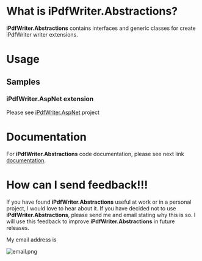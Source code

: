 
# What is iPdfWriter.Abstractions?

**iPdfWriter.Abstractions** contains interfaces and generic classes for create iPdfWriter writer extensions.

# Usage

## Samples

### iPdfWriter.AspNet extension

Please see [iPdfWriter.AspNet](https://github.com/iAJTin/iPdfWriter.AspNet) project

# Documentation

For **iPdfWriter.Abstractions** code documentation, please see next link [documentation].

# How can I send feedback!!!

If you have found **iPdfWriter.Abstractions** useful at work or in a personal project, I would love to hear about it. If you have decided not to use **iPdfWriter.Abstractions**, please send me and email stating why this is so. I will use this feedback to improve **iPdfWriter.Abstractions** in future releases.

My email address is 

![email.png][email] 


[email]: https://github.com/iAJTin/iPdfWriter.Abstractions/tree/master/assets/email.png "email"
[documentation]: https://github.com/iAJTin/iPdfWriter.Abstractions/blob/master/documentation/iPdfWriter.Abstractions.Writer.md
